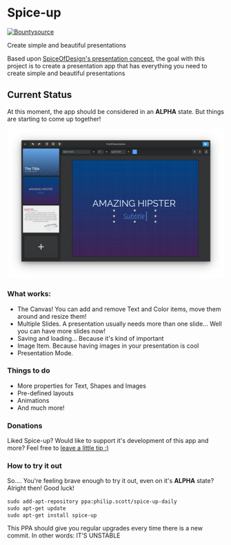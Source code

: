 # Spice-up
[![Bountysource](https://www.bountysource.com/badge/tracker?tracker_id=44752823)](https://www.bountysource.com/trackers/44752823-philip-scott-spice-up)

Create simple and beautiful presentations

Based upon [SpiceOfDesign's presentation concept](http://spiceofdesign.deviantart.com/art/New-Presentation-Concept-401767854), the goal with this project is to create a presentation app that has everything you need to create simple and beautiful presentations 

## Current Status
At this moment, the app should be considered in an **ALPHA** state. But things are starting to come up together!

![screenshot](Screenshot.png)

### What works:
- The Canvas! You can add and remove Text and Color items, move them around and resize them!
- Multiple Slides. A presentation usually needs more than one slide... Well you can have more slides now!
- Saving and loading... Because it's kind of important
- Image Item. Because having images in your presentation is cool
- Presentation Mode.

### Things to do
- More properties for Text, Shapes and Images
- Pre-defined layouts
- Animations
- And much more!

### Donations
Liked Spice-up? Would like to support it's development of this app and more? Feel free to [leave a little tip :)](https://www.paypal.com/cgi-bin/webscr?cmd=_s-xclick&hosted_button_id=WYD9ZJK6ZFUDQ) 

### How to try it out
So.... You're feeling brave enough to try it out, even on it's **ALPHA** state? Alright then! Good luck! 

```
sudo add-apt-repository ppa:philip.scott/spice-up-daily
sudo apt-get update
sudo apt-get install spice-up
```

This PPA should give you regular upgrades every time there is a new commit. In other words: IT’S UNSTABLE
